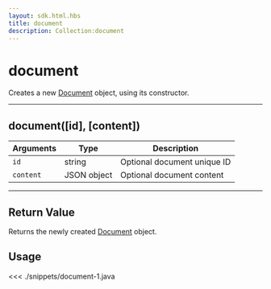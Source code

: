 ```yaml
---
layout: sdk.html.hbs
title: document
description: Collection:document
---
```


# document

Creates a new [Document](/sdk/android/3/controllers/document/) object, using its constructor.

---

## document([id], [content])

| Arguments | Type        | Description                 |
| --------- | ----------- | --------------------------- |
| `id`      | string      | Optional document unique ID |
| `content` | JSON object | Optional document content   |

---

## Return Value

Returns the newly created [Document](/sdk/android/3/controllers/document/) object.

## Usage

<<< ./snippets/document-1.java
